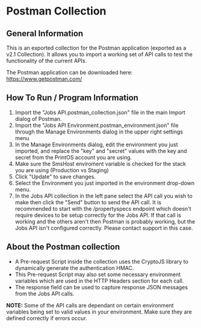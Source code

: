# Postman Collection
## General Information
This is an exported collection for the Postman application (exported as a v2.1 Collection). It allows you to import a working set of API calls to test the functionality of the current APIs.

The Postman application can be downloaded here: https://www.getpostman.com/

## How To Run / Program Information
1. Import the "Jobs API.postman_collection.json" file in the main Import dialog of Postman.
2. Import the "Jobs API Environment.postman_environment.json" file through the Manage Environments dialog in the upper right settings menu
3. In the Manage Environments dialog, edit the environment you just imported, and replace the "key" and "secret" values with the key and secret from the PrintOS account you are using. 
4. Make sure the SmsHost enviroment variable is checked for the stack you are using (Production vs Staging)
5. Click "Update" to save changes.
6. Select the Environment you just imported in the environment drop-down menu.
7. In the Jobs API collection in the left pane select the API call you wish to make then click the "Send" button to send the API call.  It is recommended to start with the /propertyspecs endpoint which doesn't require devices to be setup correctly for the Jobs API.  If that call is working and the others aren't then Postman is probably working, but the Jobs API isn't configured correctly.  Please contact support in this case. 

## About the Postman collection
- A Pre-request Script inside the collection uses the CryptoJS library to dynamically generate the authentication HMAC.
- This Pre-request Script may also set some necessary environment variables which are used in the HTTP Headers section for each call.
- The response field can be used to capture response JSON messages from the Jobs API calls.

**NOTE:** Some of the API calls are dependant on certain environment variables being set to valid values in your environment.  Make sure they are defined correctly if errors occur.
